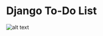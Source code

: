 # Django To-Do List

![alt text](https://github.com/sedaliSedalian/djangotodo/blob/master/test.png?raw=true)
